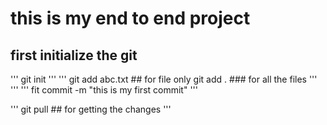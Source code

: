 # this is my end to end project 


## first initialize the git
'''
git init
'''
'''
git add abc.txt ## for file only
git add . ### for all the files 
'''
'''
'''
fit commit -m "this is my first commit"
'''


'''
git pull ## for getting the changes 
'''

